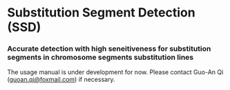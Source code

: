 # Substitution Segment Detection (SSD)
### Accurate detection with high seneitiveness for substitution segments in chromosome segments substitution lines

The usage manual is under development for now. Please contact Guo-An Qi (guoan.qi@foxmail.com) if necessary.
